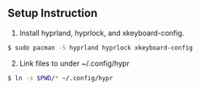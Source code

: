 ## Setup Instruction
1. Install hyprland, hyprlock, and xkeyboard-config. 
```sh
$ sudo pacman -S hyprland hyprlock xkeyboard-config
```
2. Link files to under ~/.config/hypr
```sh
$ ln -s $PWD/* ~/.config/hypr
```
